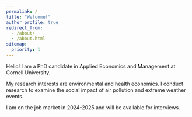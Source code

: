 ```yaml
---
permalink: /
title: "Welcome!"
author_profile: true
redirect_from: 
  - /about/
  - /about.html
sitemap:
  priority: 1
---
```


Hello! I am a PhD candidate in Applied Economics and Management at Cornell University. 

My research interests are environmental and health economics. I conduct research to examine the social impact of air pollution and extreme weather events.

I am on the job market in 2024-2025 and will be available for interviews.


